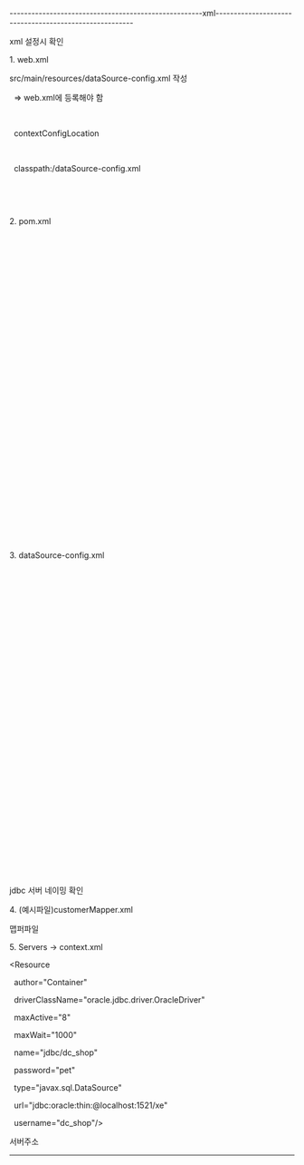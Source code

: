 -----------------------------------------------------xml-------------------------------------------------------

xml 설정시 확인



1\. web.xml



src/main/resources/dataSource-config.xml 작성

&nbsp;	    => web.xml에 등록해야 함 

&nbsp;	    <context-param>

&nbsp;			<param-name>contextConfigLocation</param-name>

&nbsp;			<param-value>

&nbsp;						classpath:/dataSource-config.xml  <!-- 추가해야 작동  -->

&nbsp;			</param-value>

&nbsp;		</context-param>



2\. pom.xml



<!-- Mybatis 설정 시작 -->

&nbsp;		<!-- 컨넥션풀 -->

&nbsp;		<bean id="dataSource" class="org.springframework.jndi.JndiObjectFactoryBean">

&nbsp;			<property name="jndiName" value="java:comp/env/jdbc/jsp\_pj\_ict05" />

&nbsp;			<property name="resourceRef" value="true" />

&nbsp;		</bean>

&nbsp;		

&nbsp;		<!-- Mybatis 파일 위치 지정, 컨넥션풀 -->

&nbsp;		<bean id="sqlSessionFactory" class="org.mybatis.spring.SqlSessionFactoryBean">

&nbsp;			<property name="dataSource" ref="dataSource" />

&nbsp;			<property name="mapperLocations" value="classpath:mappers/\*\*/\*.xml" />  

&nbsp;		</bean>

&nbsp;		

&nbsp;		<!-- 생성자 DI이며, sqlSession이 참조변수 -->

&nbsp;		<bean id="sqlSession" class="org.mybatis.spring.SqlSessionTemplate">

&nbsp;			<constructor-arg ref="sqlSessionFactory" />

&nbsp;		</bean>

&nbsp;		

&nbsp;		<!-- Mybatis 설정 종료 -->



3\. dataSource-config.xml



<!-- Mybatis 설정 시작 pom.xml에 jar파일 먼저 추가 -->

&nbsp;	<!-- 컨넥션풀 -->

&nbsp;	<bean id="dataSource" class="org.springframework.jndi.JndiObjectFactoryBean">

&nbsp;		<property name="jndiName" value="java:comp/env/jdbc/dc\_shop" />

&nbsp;		<property name="resourceRef" value="true" />

&nbsp;	</bean>

&nbsp;	

&nbsp;	<!-- Mybatis 파일 위치 지정, 컨넥션풀 -->

&nbsp;	<bean id="sqlSessionFactory" class="org.mybatis.spring.SqlSessionFactoryBean">

&nbsp;		<property name="dataSource" ref="dataSource" />

&nbsp;		<property name="mapperLocations" value="classpath:mappers/\*\*/\*.xml" />  

&nbsp;	</bean>

&nbsp;	

&nbsp;	<!-- 생성자 DI이며, sqlSession이 참조변수 -->

&nbsp;	<bean id="sqlSession" class="org.mybatis.spring.SqlSessionTemplate">

&nbsp;		<constructor-arg ref="sqlSessionFactory" />

&nbsp;	</bean>

&nbsp;	

&nbsp;	<!-- Mybatis 설정 종료 -->

jdbc 서버 네이밍 확인



4\. (예시파일)customerMapper.xml

맵퍼파일



5\. Servers -> context.xml



<Resource 

&nbsp;      author="Container" 

&nbsp;      driverClassName="oracle.jdbc.driver.OracleDriver" 

&nbsp;      maxActive="8" 

&nbsp;      maxWait="1000" 

&nbsp;      name="jdbc/dc\_shop" 

&nbsp;      password="pet" 

&nbsp;      type="javax.sql.DataSource" 

&nbsp;      url="jdbc:oracle:thin:@localhost:1521/xe" 

&nbsp;      username="dc\_shop"/>

서버주소

------------------------------------------------------------------------------------------------------------------------

